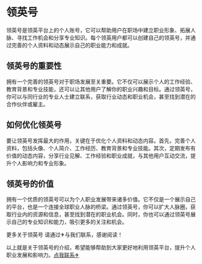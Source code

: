 # 领英号

领英号是领英平台上的个人账号，它可以帮助用户在职场中建立职业形象、拓展人脉、寻找工作机会和分享专业知识。每个领英用户都可以创建自己的领英号，并通过完善的个人资料和动态展示自己的职业能力和成就。

## 领英号的重要性

拥有一个完善的领英号对于职场发展至关重要。它不仅可以展示个人的工作经验、教育背景和专业技能，还可以让其他用户了解你的职业兴趣和目标。通过领英号，你可以与同行业的专业人士建立联系，获取行业动态和职业机会，甚至找到潜在的合作伙伴或雇主。

## 如何优化领英号

要让领英号发挥最大的作用，关键在于优化个人资料和动态内容。首先，完善个人资料，包括头像、个人简介、工作经历、教育背景和专业技能。其次，定期发布有价值的动态内容，分享行业见解、工作经验和职业成就，与其他用户互动交流，提升个人影响力和专业形象。

## 领英号的价值

拥有一个优质的领英号可以为个人职业发展带来诸多价值。它不仅是一个展示自己的平台，也是一个连接全球职业人脉的桥梁。通过领英号，你可以扩大人脉圈，获取行业内的资源和信息，甚至找到潜在的职业机会。同时，你也可以通过领英号展示自己的专业知识和能力，吸引更多的关注和机会。

更多关于领英号 请通过✈与我们联系，感谢阅读！

以上就是关于领英号的介绍，希望能够帮助到大家更好地利用领英平台，提升个人职业发展和影响力。[点我联系✈](https://data.k02.cc)